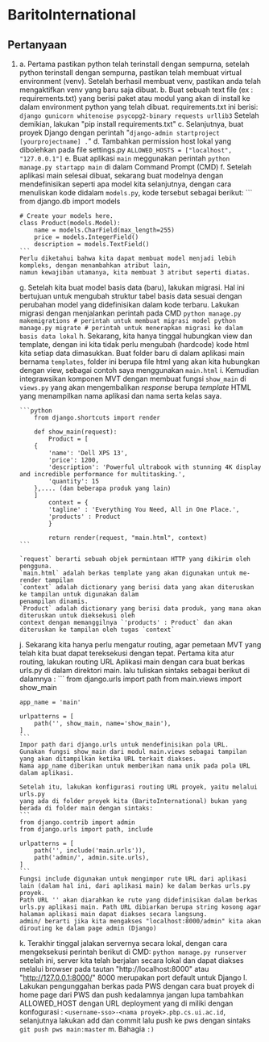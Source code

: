 # BaritoInternational

## Pertanyaan
1.  a.  Pertama pastikan python telah terinstall dengan sempurna, setelah python terinstall dengan sempurna,
        pastikan telah membuat virtual environment (venv). Setelah berhasil membuat venv, pastikan anda telah
        mengaktifkan venv yang baru saja dibuat.
    b.  Buat sebuah text file (ex : requirements.txt) yang berisi paket atau modul yang akan di install ke dalam
        environment python yang telah dibuat. requirements.txt ini berisi:
        ```
            django
            gunicorn
            whitenoise
            psycopg2-binary
            requests
            urllib3
        ```
        Setelah demikian, lakukan "pip install requirements.txt"
    c.  Selanjutnya, buat proyek Django dengan perintah "`django-admin startproject [yourprojectname] .`"
    d.  Tambahkan permission host lokal yang dibolehkan pada file settings.py
        ```
            ALLOWED_HOSTS = ["localhost", "127.0.0.1"]
        ```
    e.  Buat aplikasi `main` meggunakan perintah `python manage.py startapp main` di dalam Command Prompt (CMD)
    f.  Setelah aplikasi main selesai dibuat, sekarang buat modelnya dengan mendefinisikan seperti apa model 
        kita selanjutnya, dengan cara menuliskan kode didalam `models.py`, kode tersebut sebagai berikut:
        ```
        from django.db import models

        # Create your models here.
        class Product(models.Model):
            name = models.CharField(max_length=255)
            price = models.IntegerField()
            description = models.TextField()
        ```
        Perlu diketahui bahwa kita dapat membuat model menjadi lebih kompleks, dengan menambahkan atribut lain,
        namun kewajiban utamanya, kita membuat 3 atribut seperti diatas.
    g.  Setelah kita buat model basis data (baru), lakukan migrasi. Hal ini bertujuan untuk mengubah struktur tabel
        basis data sesuai dengan perubahan model yang didefinisikan dalam kode terbaru. Lakukan migrasi dengan
        menjalankan perintah pada CMD 
        ```
            python manage.py makemigrations # perintah untuk membuat migrasi model
            python manage.py migrate # perintah untuk menerapkan migrasi ke dalam basis data lokal
        ```
    h.  Sekarang, kita hanya tinggal hubungkan view dan template, dengan ini kita tidak perlu mengubah (hardcode)
        kode html kita setiap data dimasukkan. Buat folder baru di dalam aplikasi main bernama `templates`, folder
        ini berupa file html yang akan kita hubungkan dengan view, sebagai contoh saya menggunakan `main.html`
    i.  Kemudian integrawsikan komponen MVT dengan membuat fungsi `show_main` di `views.py` yang akan mengembalikan
        _response_ berupa _template_ HTML yang menampilkan nama aplikasi dan nama serta kelas saya.

        ```python
            from django.shortcuts import render

            def show_main(request):
                Product = [
            {
                'name': 'Dell XPS 13',
                'price': 1200,
                'description': 'Powerful ultrabook with stunning 4K display and incredible performance for multitasking.',
                'quantity': 15
            },.... (dan beberapa produk yang lain)
            ]
                context = {
                'tagline' : 'Everything You Need, All in One Place.',
                'products' : Product
                }

                return render(request, "main.html", context)
        ```

        `request` berarti sebuah objek permintaan HTTP yang dikirim oleh pengguna.
        `main.html` adalah berkas template yang akan digunakan untuk me-render tampilan
        `context` adalah dictionary yang berisi data yang akan diteruskan ke tampilan untuk digunakan dalam 
        penampilan dinamis.
        `Product` adalah dictionary yang berisi data produk, yang mana akan diteruskan untuk dieksekusi oleh 
        context dengan memanggilnya `'products' : Product` dan akan diteruskan ke tampilan oleh tugas `context`
    j.  Sekarang kita hanya perlu mengatur routing, agar pemetaan MVT yang telah kita buat dapat tereksekusi dengan
        tepat. Pertama kita atur routing, lakukan routing URL Aplikasi main dengan cara buat berkas urls.py di dalam
        direktori main. lalu tuliskan sintaks sebagai berikut di dalamnya :
        ```
        from django.urls import path
        from main.views import show_main

        app_name = 'main'

        urlpatterns = [
            path('', show_main, name='show_main'),
        ]
        ```
        Impor path dari django.urls untuk mendefinisikan pola URL.
        Gunakan fungsi show_main dari modul main.views sebagai tampilan yang akan ditampilkan ketika URL terkait diakses.
        Nama app_name diberikan untuk memberikan nama unik pada pola URL dalam aplikasi.
        
        Setelah itu, lakukan konfigurasi routing URL proyek, yaitu melalui urls.py 
        yang ada di folder proyek kita (BaritoInternational) bukan yang berada di folder main dengan sintaks:
        ```
        from django.contrib import admin
        from django.urls import path, include

        urlpatterns = [
            path('', include('main.urls')),
            path('admin/', admin.site.urls),
        ]
        ```
        Fungsi include digunakan untuk mengimpor rute URL dari aplikasi lain (dalam hal ini, dari aplikasi main) ke dalam berkas urls.py proyek.
        Path URL '' akan diarahkan ke rute yang didefinisikan dalam berkas urls.py aplikasi main. Path URL dibiarkan berupa string kosong agar halaman aplikasi main dapat diakses secara langsung.
        admin/ berarti jika kita mengakses "localhost:8000/admin" kita akan dirouting ke dalam page admin (Django)

    k.  Terakhir tinggal jalakan servernya secara lokal, dengan cara mengeksekusi perintah berikut di CMD:
        ```
            python manage.py runserver
        ```
        setelah ini, server kita telah berjalan secara lokal dan dapat diakses melalui browser pada tautan
        "http://localhost:8000" atau "http://127.0.0.1:8000/" 8000 merupakan port default untuk Django
    l.  Lakukan pengunggahan berkas pada PWS dengan cara buat proyek di home page dari PWS dan push kedalamnya
        jangan lupa tambahkan ALLOWED_HOST dengan URL deployment yang di miliki dengan konfogurasi :
        `<username-sso>-<nama proyek>.pbp.cs.ui.ac.id`, selanjutnya lakukan add dan commit lalu push ke pws
        dengan sintaks `git push pws main:master`
    m.  Bahagia `:)`
    